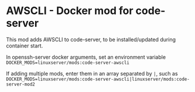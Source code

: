 # AWSCLI - Docker mod for code-server

This mod adds AWSCLI to code-server, to be installed/updated during container start.

In openssh-server docker arguments, set an environment variable `DOCKER_MODS=linuxserver/mods:code-server-awscli`

If adding multiple mods, enter them in an array separated by `|`, such as `DOCKER_MODS=linuxserver/mods:code-server-awscli|linuxserver/mods:code-server-mod2`